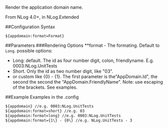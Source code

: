 Render the application domain name.

From NLog 4.0+, in NLog.Extended

##Configuration Syntax
```
${appdomain:format=Format}
```

##Parameters
###Rendering Options
**format - The formating.  Default to `Long`.
possible options:
* Long: default. The id as four number digit, colon, friendlyname. E.g. 0003:NLog.UnitTests
* Short. Only the id as two number digit, like "03".
* or custom like {0} -  {1}. The first parameter is the"AppDomain.Id", the second the second the "AppDomain.FriendlyName". Note: use escaping of the brackets. See examples.


##Example
Examples in the .config

```xml
${appdomain} //e.g. 0003:NLog.UnitTests
${appdomain:format=short} //e.g. 03
${appdomain:format=long} //e.g. 0003:NLog.UnitTests
${appdomain:format={1\} - {0\} //e.g. NLog.UnitTests - 3

